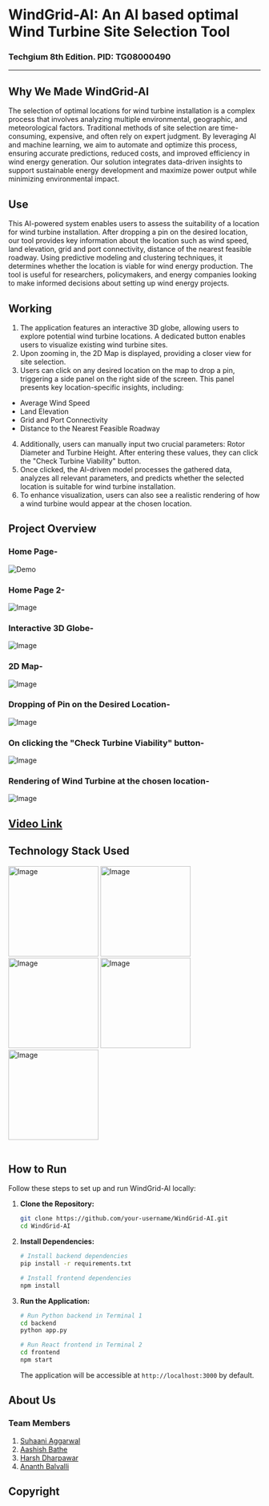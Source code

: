 <!-- PROJECT TITLE -->
<div >
  <h1  style="bold"  >
    WindGrid-AI: An AI based optimal Wind Turbine Site Selection Tool
  </h1>
  
  <h3>
    Techgium 8th Edition. PID: TG08000490
  </h3>
  <hr>
</div>


## Why We Made WindGrid-AI
The selection of optimal locations for wind turbine installation is a complex process that involves analyzing multiple environmental, geographic, and meteorological factors. Traditional methods of site selection are time-consuming, expensive, and often rely on expert judgment. By leveraging AI and machine learning, we aim to automate and optimize this process, ensuring accurate predictions, reduced costs, and improved efficiency in wind energy generation. Our solution integrates data-driven insights to support sustainable energy development and maximize power output while minimizing environmental impact.

## Use
This AI-powered system enables users to assess the suitability of a location for wind turbine installation. After dropping a pin on the desired location, our tool provides key information about the location such as wind speed, land elevation, grid and port connectivity, distance of the nearest feasible roadway. Using predictive modeling and clustering techniques, it determines whether the location is viable for wind energy production. The tool is useful for researchers, policymakers, and energy companies looking to make informed decisions about setting up wind energy projects.

## Working
1. The application features an interactive 3D globe, allowing users to explore potential wind turbine locations. A dedicated button enables users to visualize existing wind turbine sites.
2. Upon zooming in, the 2D Map is displayed, providing a closer view for site selection.
3. Users can click on any desired location on the map to drop a pin, triggering a side panel on the right side of the screen. This panel presents key location-specific insights, including:
- Average Wind Speed
- Land Elevation
- Grid and Port Connectivity
- Distance to the Nearest Feasible Roadway
4. Additionally, users can manually input two crucial parameters: Rotor Diameter and Turbine Height. After entering these values, they can click the "Check Turbine Viability" button.
5. Once clicked, the AI-driven model processes the gathered data, analyzes all relevant parameters, and predicts whether the selected location is suitable for wind turbine installation.
6. To enhance visualization, users can also see a realistic rendering of how a wind turbine would appear at the chosen location.

## Project Overview

### Home Page- 
![Demo](public/home.gif)

### Home Page 2- 
![Image](public/preview.png)

### Interactive 3D Globe- 
![Image](public/globe.png)

### 2D Map- 
![Image](public/map.png)

### Dropping of Pin on the Desired Location- 
![Image](public/pin.png)

### On clicking the "Check Turbine Viability" button- 
![Image](public/check_viability.png)

### Rendering of Wind Turbine at the chosen location- 
![Image](public/visualize.png)


## [Video Link](https://youtube.com)


## Technology Stack Used
<div class="flex ">
  
<img src="https://cdn4.iconfinder.com/data/icons/logos-3/600/React.js_logo-512.png" alt="Image" width="180">

<img src="https://upload.wikimedia.org/wikipedia/commons/thumb/3/3f/Three.js_Icon.svg/1200px-Three.js_Icon.svg.png" alt="Image" width="180" >

<img src="https://openweathermap.org/themes/openweathermap/assets/img/logo_white_cropped.png" alt="Image" width="180">

<img src="public/open_elevation.png" alt="Image" width="180">

<img src="public/open_meteo.jpg" alt="Image" width="180">
  
</div>

<br>

## How to Run

Follow these steps to set up and run WindGrid-AI locally:

1. **Clone the Repository:**

    ```bash
    git clone https://github.com/your-username/WindGrid-AI.git
    cd WindGrid-AI
    ```

2. **Install Dependencies:**

    ```bash
    # Install backend dependencies
    pip install -r requirements.txt

    # Install frontend dependencies
    npm install
    ```

3. **Run the Application:**

    ```bash
    # Run Python backend in Terminal 1
    cd backend
    python app.py

    # Run React frontend in Terminal 2
    cd frontend
    npm start
    ```

    The application will be accessible at `http://localhost:3000` by default.


## About Us
### Team Members 
1. [Suhaani Aggarwal](https://github.com/Suhaani07/)
2. [Aashish Bathe](https://github.com/AashishBathe/)
3. [Harsh Dharpawar](https://github.com/LighterBund/)
4. [Ananth Balvalli](https://github.com/ananthvgb2003/)

## Copyright